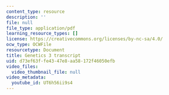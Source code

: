 ```yaml
---
content_type: resource
description: ''
file: null
file_type: application/pdf
learning_resource_types: []
license: https://creativecommons.org/licenses/by-nc-sa/4.0/
ocw_type: OCWFile
resourcetype: Document
title: Genetics 3 transcript
uid: d73ef63f-fe43-47e8-aa58-172f46050efb
video_files:
  video_thumbnail_file: null
video_metadata:
  youtube_id: UT6h56ii9s4
---
```

